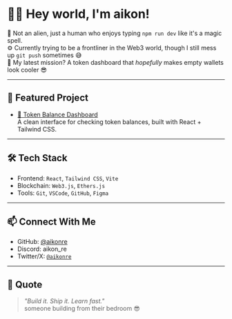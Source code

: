 # 🙋‍♂️ Hey world, I'm aikon! 

👾 Not an alien, just a human who enjoys typing `npm run dev` like it's a magic spell.  
⚙️ Currently trying to be a frontliner in the Web3 world, though I still mess up `git push` sometimes 😅  
🚀 My latest mission? A token dashboard that *hopefully* makes empty wallets look cooler 😎

---

## 🚀 Featured Project

- [🔗 Token Balance Dashboard](https://github.com/aikonre/token-balance-dashboard)  
  A clean interface for checking token balances, built with React + Tailwind CSS.

---

## 🛠️ Tech Stack

- Frontend: `React`, `Tailwind CSS`, `Vite`
- Blockchain: `Web3.js`, `Ethers.js`
- Tools: `Git`, `VSCode`, `GitHub`, `Figma`

---

## 📫 Connect With Me

- GitHub: [@aikonre](https://github.com/aikonre)
- Discord: aikon_re
- Twitter/X: [`@aikonre`](https://twitter.com/aikonre)

---

## 💬 Quote

> _"Build it. Ship it. Learn fast."_  
>  someone building from their bedroom 😎

